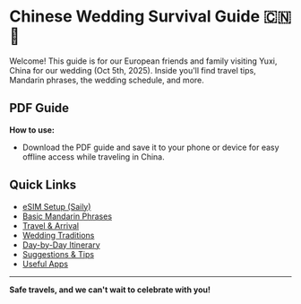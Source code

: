 # Chinese Wedding Survival Guide 🇨🇳💍

Welcome! This guide is for our European friends and family visiting Yuxi, China for our wedding (Oct 5th, 2025). Inside you'll find travel tips, Mandarin phrases, the wedding schedule, and more.

## PDF Guide

**How to use:**

- Download the PDF guide and save it to your phone or device for easy offline access while traveling in China.

## Quick Links

- [eSIM Setup (Saily)](guide/ESIM.md)
- [Basic Mandarin Phrases](guide/Phrases.md)
- [Travel & Arrival](guide/Travel.md)
- [Wedding Traditions](guide/Wedding.md)
- [Day-by-Day Itinerary](guide/Itinerary.md)
- [Suggestions & Tips](guide/Suggestions.md)
- [Useful Apps](guide/UsefulApps.md)

---

**Safe travels, and we can't wait to celebrate with you!**
